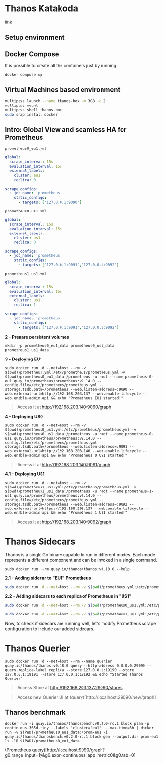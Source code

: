 # Thanos Katakoda

[link](https://katacoda.com/thanos/courses/thanos/1-globalview)

## Setup environment

## Docker Compose

It is possible to create all the containers just by running:

```shell
docker compose up
```

## Virtual Machines based environment

```sh
multipass launch --name thanos-box -m 3GB -c 2
multipass mount 
multipass shell thanos-box
sudo snap install docker
```

## Intro: Global View and seamless HA for Prometheus

`prometheus0_eu1.yml`
```yml
global:
  scrape_interval: 15s
  evaluation_interval: 15s
  external_labels:
    cluster: eu1
    replica: 0

scrape_configs:
  - job_name: 'prometheus'
    static_configs:
      - targets: ['127.0.0.1:9090']
```

`prometheus0_us1.yml`
```yml
global:
  scrape_interval: 15s
  evaluation_interval: 15s
  external_labels:
    cluster: us1
    replica: 0

scrape_configs:
  - job_name: 'prometheus'
    static_configs:
      - targets: ['127.0.0.1:9091','127.0.0.1:9092']
```

`prometheus1_us1.yml`
```yml
global:
  scrape_interval: 15s
  evaluation_interval: 15s
  external_labels:
    cluster: us1
    replica: 1

scrape_configs:
  - job_name: 'prometheus'
    static_configs:
      - targets: ['127.0.0.1:9091','127.0.0.1:9092']
```

**2 - Prepare persistent volumes**

```shell
mkdir -p prometheus0_eu1_data prometheus0_us1_data prometheus1_us1_data
```

**3 - Deploying EU1**

```shell
sudo docker run -d --net=host --rm -v $(pwd)/prometheus.yml:/etc/prometheus/prometheus.yml -v $(pwd)/prometheus0_eu1_data:/prometheus -u root --name prometheus-0-eu1 quay.io/prometheus/prometheus:v2.14.0 --config.file=/etc/prometheus/prometheus.yml --storage.tsdb.path=/prometheus --web.listen-address=:9090 --web.external-url=http://192.168.203.137 --web.enable-lifecycle --web.enable-admin-api && echo "Prometheus EU1 started!"
```

> Access it at http://192.168.203.140:9090/graph

**4 - Deploying US0**

```shell
sudo docker run -d --net=host --rm -v $(pwd)/prometheus0_us1.yml:/etc/prometheus/prometheus.yml -v $(pwd)/prometheus0_us1_data:/prometheus -u root --name prometheus-0-us1 quay.io/prometheus/prometheus:v2.14.0 --config.file=/etc/prometheus/prometheus.yml --storage.tsdb.path=/prometheus --web.listen-address=:9091 --web.external-url=http://192.168.203.140 --web.enable-lifecycle --web.enable-admin-api && echo "Prometheus 0 US1 started!"
```

> Access it at http://192.168.203.140:9091/graph

**4.1 - Deploying US1**

```shell
sudo docker run -d --net=host --rm -v $(pwd)/prometheus1_us1.yml:/etc/prometheus/prometheus.yml -v $(pwd)/prometheus1_us1_data:/prometheus -u root --name prometheus-1-us1 quay.io/prometheus/prometheus:v2.14.0 --config.file=/etc/prometheus/prometheus.yml --storage.tsdb.path=/prometheus --web.listen-address=:9092 --web.external-url=https://192.168.203.137 --web.enable-lifecycle --web.enable-admin-api && echo "Prometheus 1 US1 started!"
```

> Access it at http://192.168.203.140:9092/graph

# Thanos Sidecars

Thanos is a single Go binary capable to run in different modes. Each mode represents a different component and can be invoked in a single command.

```
sudo docker run --rm quay.io/thanos/thanos:v0.18.0 --help
```

**2.1 - Adding sidecar to "EU1" Prometheus**

```sh
sudo docker run -d --net=host --rm -v $(pwd)/prometheus.yml:/etc/prometheus/prometheus.yml --name prometheus-0-sidecar-eu1 -u root quay.io/thanos/thanos:v0.18.0 sidecar --http-address 0.0.0.0:19090 --grpc-address 0.0.0.0:19190 --reloader.config-file /etc/prometheus/prometheus.yml --prometheus.url http://127.0.0.1:9090 && echo "Started sidecar for Prometheus 0 EU1"
```

**2.2 - Adding sidecars to each replica of Prometheus in "US1"**

```sh
sudo docker run -d --net=host --rm -v $(pwd)/prometheus0_us1.yml:/etc/prometheus/prometheus.yml --name prometheus-0-sidecar-us1 -u root quay.io/thanos/thanos:v0.18.0 sidecar --http-address 0.0.0.0:19091 --grpc-address 0.0.0.0:19191 --reloader.config-file /etc/prometheus/prometheus.yml --prometheus.url http://127.0.0.1:9091 && echo "Started sidecar for Prometheus 0 US1"
```

```sh
sudo docker run -d --net=host --rm -v $(pwd)/prometheus1_us1.yml:/etc/prometheus/prometheus.yml --name prometheus-1-sidecar-us1 -u root quay.io/thanos/thanos:v0.18.0 sidecar --http-address 0.0.0.0:19092 --grpc-address 0.0.0.0:19192 --reloader.config-file /etc/prometheus/prometheus.yml --prometheus.url http://127.0.0.1:9092 && echo "Started sidecar for Prometheus 1 US1"
```

Now, to check if sidecars are running well, let's modify Prometheus scrape configuration to include our added sidecars.  

# Thanos Querier

```
sudo docker run -d --net=host --rm --name querier quay.io/thanos/thanos:v0.18.0 query --http-address 0.0.0.0:29090 --query.replica-label replica --store 127.0.0.1:19190 --store 127.0.0.1:19191 --store 127.0.0.1:19192 && echo "Started Thanos Querier"
```

> Access Store at http://192.168.203.137:29090/stores

> Access new Querier UI at (query)[http://localhost:29090/new/graph]

## Thanos benchmark

```shell
docker run -i quay.io/thanos/thanosbench:v0.2.0-rc.1 block plan -p continuous-365d-tiny --labels 'cluster="eu1"' --max-time=6h | docker run -v $(PWD)/prometheus0_eu1_data:/prom-eu1 -i quay.io/thanos/thanosbench:v0.2.0-rc.1 block gen --output.dir prom-eu1
ls -lR $(PWD)/prometheus0_eu1_data
```

(Prometheus query)[http://localhost:9090/graph?g0.range_input=1y&g0.expr=continuous_app_metric0&g0.tab=0]